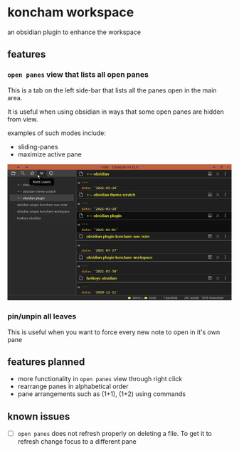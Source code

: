 # koncham workspace

an obsidian plugin to enhance the workspace

## features

### `open panes` view that lists all open panes 

This is a tab on the left side-bar that lists all the panes open in the main area.

It is useful when using obsidian in ways that some open panes are hidden from view.

examples of such modes include:
+ sliding-panes
+ maximize active pane

![root leaves in action](media/root-leaves-in-action.gif)


### pin/unpin all leaves

This is useful when you want to force every new note to open in it's own pane


## features planned

+ more functionality in `open panes` view through right click
+ rearrange panes in alphabetical order
+ pane arrangements such as (1+1), (1+2) using commands

## known issues

+ [ ]  `open panes` does not refresh properly on deleting a file. To get it to refresh change focus to a different pane
